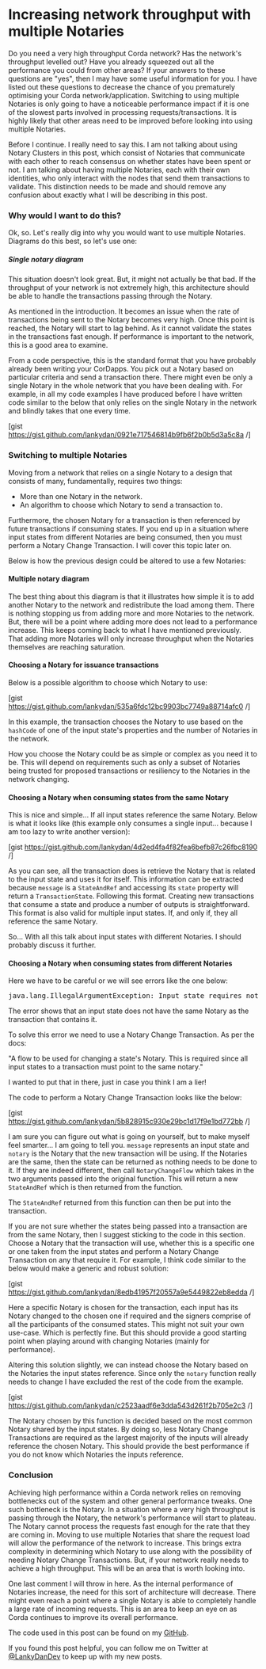 # Increasing network throughput with multiple Notaries

Do you need a very high throughput Corda network? Has the network's throughput levelled out? Have you already squeezed out all the performance you could from other areas? If your answers to these questions are "yes", then I may have some useful information for you. I have listed out these questions to decrease the chance of you prematurely optimising your Corda network/application. Switching to using multiple Notaries is only going to have a noticeable performance impact if it is one of the slowest parts involved in processing requests/transactions. It is highly likely that other areas need to be improved before looking into using multiple Notaries.

Before I continue. I really need to say this. I am not talking about using Notary Clusters in this post, which consist of Notaries that communicate with each other to reach consensus on whether states have been spent or not. I am talking about having multiple Notaries, each with their own identities, who only interact with the nodes that send them transactions to validate. This distinction needs to be made and should remove any confusion about exactly what I will be describing in this post.  

### Why would I want to do this?

Ok, so. Let's really dig into why you would want to use multiple Notaries. Diagrams do this best, so let's use one:

##### Single notary diagram

This situation doesn't look great. But, it might not actually be that bad. If the throughput of your network is not extremely high, this architecture should be able to handle the transactions passing through the Notary.

As mentioned in the introduction. It becomes an issue when the rate of transactions being sent to the Notary becomes very high. Once this point is reached, the Notary will start to lag behind. As it cannot validate the states in the transactions fast enough. If performance is important to the network, this is a good area to examine.

From a code perspective, this is the standard format that you have probably already been writing your CorDapps. You pick out a Notary based on particular criteria and send a transaction there. There might even be only a single Notary in the whole network that you have been dealing with. For example, in all my code examples I have produced before I have written code similar to the below that only relies on the single Notary in the network and blindly takes that one every time.

[gist https://gist.github.com/lankydan/0921e717546814b9fb6f2b0b5d3a5c8a /]

### Switching to multiple Notaries

Moving from a network that relies on a single Notary to a design that consists of many, fundamentally, requires two things:
- More than one Notary in the network.
- An algorithm to choose which Notary to send a transaction to.

Furthermore, the chosen Notary for a transaction is then referenced by future transactions if consuming states. If you end up in a situation where input states from different Notaries are being consumed, then you must perform a Notary Change Transaction. I will cover this topic later on.

Below is how the previous design could be altered to use a few Notaries:

#### Multiple notary diagram

The best thing about this diagram is that it illustrates how simple it is to add another Notary to the network and redistribute the load among them. There is nothing stopping us from adding more and more Notaries to the network. But, there will be a point where adding more does not lead to a performance increase. This keeps coming back to what I have mentioned previously. That adding more Notaries will only increase throughput when the Notaries themselves are reaching saturation.

#### Choosing a Notary for issuance transactions

Below is a possible algorithm to choose which Notary to use:

[gist  https://gist.github.com/lankydan/535a6fdc12bc9903bc7749a88714afc0 /]

In this example, the transaction chooses the Notary to use based on the `hashCode` of one of the input state's properties and the number of Notaries in the network.

How you choose the Notary could be as simple or complex as you need it to be. This will depend on requirements such as only a subset of Notaries being trusted for proposed transactions or resiliency to the Notaries in the network changing.

#### Choosing a Notary when consuming states from the same Notary

This is nice and simple... If all input states reference the same Notary. Below is what it looks like (this example only consumes a single input... because I am too lazy to write another version):

[gist https://gist.github.com/lankydan/4d2ed4fa4f82fea6befb87c26fbc8190 /]

As you can see, all the transaction does is retrieve the Notary that is related to the input state and uses it for itself. This information can be extracted because `message` is a `StateAndRef` and accessing its `state` property will return a `TransactionState`. Following this format. Creating new transactions that consume a state and produce a number of outputs is straightforward. This format is also valid for multiple input states. If, and only if, they all reference the same Notary.

So... With all this talk about input states with different Notaries. I should probably discuss it further.

#### Choosing a Notary when consuming states from different Notaries

Here we have to be careful or we will see errors like the one below:
<pre>
java.lang.IllegalArgumentException: Input state requires notary "O=Notary-1, L=London, C=GB" which does not match the transaction notary "O=Notary-0, L=London, C=GB".
</pre>
The error shows that an input state does not have the same Notary as the transaction that contains it.

To solve this error we need to use a Notary Change Transaction. As per the docs:

"A flow to be used for changing a state's Notary. This is required since all input states to a transaction
must point to the same notary."

I wanted to put that in there, just in case you think I am a lier!

The code to perform a Notary Change Transaction looks like the below:

[gist https://gist.github.com/lankydan/5b828915c930e29bc1d17f9e1bd772bb /]

I am sure you can figure out what is going on yourself, but to make myself feel smarter... I am going to tell you. `message` represents an input state and `notary` is the Notary that the new transaction will be using. If the Notaries are the same, then the state can be returned as nothing needs to be done to it. If they are indeed different, then call `NotaryChangeFlow` which takes in the two arguments passed into the original function. This will return a new `StateAndRef` which is then returned from the function.

The `StateAndRef` returned from this function can then be put into the transaction.

If you are not sure whether the states being passed into a transaction are from the same Notary, then I suggest sticking to the code in this section. Choose a Notary that the transaction will use, whether this is a specific one or one taken from the input states and perform a Notary Change Transaction on any that require it. For example, I think code similar to the below would make a generic and robust solution:

[gist https://gist.github.com/lankydan/8edb41957f20557a9e5449822eb8edda /]

Here a specific Notary is chosen for the transaction, each input has its Notary changed to the chosen one if required and the signers comprise of all the participants of the consumed states. This might not suit your own use-case. Which is perfectly fine. But this should provide a good starting point when playing around with changing Notaries (mainly for performance).

Altering this solution slightly, we can instead choose the Notary based on the Notaries the input states reference. Since only the `notary` function really needs to change I have excluded the rest of the code from the example.

[gist https://gist.github.com/lankydan/c2523aadf6e3dda543d261f2b705e2c3 /]

The Notary chosen by this function is decided based on the most common Notary shared by the input states. By doing so, less Notary Change Transactions are required as the largest majority of the inputs will already reference the chosen Notary. This should provide the best performance if you do not know which Notaries the inputs reference.

### Conclusion

Achieving high performance within a Corda network relies on removing bottlenecks out of the system and other general performance tweaks. One such bottleneck is the Notary. In a situation where a very high throughput is passing through the Notary, the network's performance will start to plateau. The Notary cannot process the requests fast enough for the rate that they are coming in. Moving to use multiple Notaries that share the request load will allow the performance of the network to increase. This brings extra complexity in determining which Notary to use along with the possibility of needing Notary Change Transactions. But, if your network really needs to achieve a high throughput. This will be an area that is worth looking into. 

One last comment I will throw in here. As the internal performance of Notaries increase, the need for this sort of architecture will decrease. There might even reach a point where a single Notary is able to completely handle a large rate of incoming requests. This is an area to keep an eye on as Corda continues to improve its overall performance.

The code used in this post can be found on my <a href="https://github.com/lankydan/corda-multiple-notaries" target="_blank" rel="noopener">GitHub</a>.

If you found this post helpful, you can follow me on Twitter at <a href="http://www.twitter.com/LankyDanDev" target="_blank" rel="noopener">@LankyDanDev</a> to keep up with my new posts.